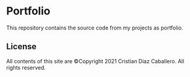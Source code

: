 # Portfolio
This repository contains the source code from my projects as portfolio.

## License
All contents of this site are ©Copyright 2021 Cristian Diaz Caballero. All rights reserved.
